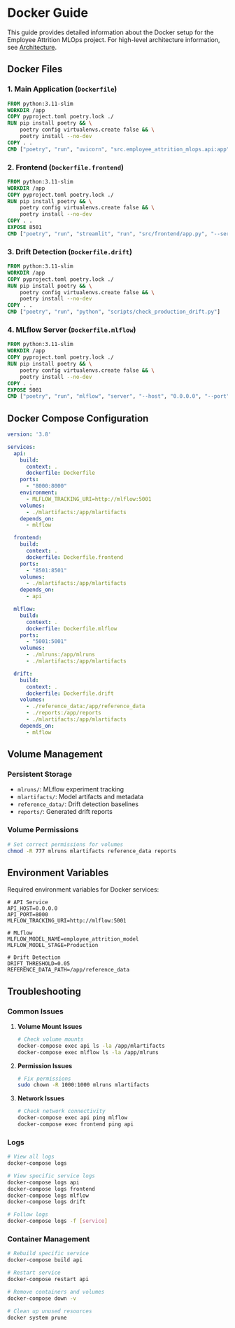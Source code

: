 # Docker Guide

This guide provides detailed information about the Docker setup for the Employee Attrition MLOps project. For high-level architecture information, see [Architecture](architecture.md).

## Docker Files

### 1. Main Application (`Dockerfile`)
```dockerfile
FROM python:3.11-slim
WORKDIR /app
COPY pyproject.toml poetry.lock ./
RUN pip install poetry && \
    poetry config virtualenvs.create false && \
    poetry install --no-dev
COPY . .
CMD ["poetry", "run", "uvicorn", "src.employee_attrition_mlops.api:app", "--host", "0.0.0.0", "--port", "8000"]
```

### 2. Frontend (`Dockerfile.frontend`)
```dockerfile
FROM python:3.11-slim
WORKDIR /app
COPY pyproject.toml poetry.lock ./
RUN pip install poetry && \
    poetry config virtualenvs.create false && \
    poetry install --no-dev
COPY . .
EXPOSE 8501
CMD ["poetry", "run", "streamlit", "run", "src/frontend/app.py", "--server.port=8501", "--server.address=0.0.0.0"]
```

### 3. Drift Detection (`Dockerfile.drift`)
```dockerfile
FROM python:3.11-slim
WORKDIR /app
COPY pyproject.toml poetry.lock ./
RUN pip install poetry && \
    poetry config virtualenvs.create false && \
    poetry install --no-dev
COPY . .
CMD ["poetry", "run", "python", "scripts/check_production_drift.py"]
```

### 4. MLflow Server (`Dockerfile.mlflow`)
```dockerfile
FROM python:3.11-slim
WORKDIR /app
COPY pyproject.toml poetry.lock ./
RUN pip install poetry && \
    poetry config virtualenvs.create false && \
    poetry install --no-dev
COPY . .
EXPOSE 5001
CMD ["poetry", "run", "mlflow", "server", "--host", "0.0.0.0", "--port", "5001"]
```

## Docker Compose Configuration

```yaml
version: '3.8'

services:
  api:
    build:
      context: .
      dockerfile: Dockerfile
    ports:
      - "8000:8000"
    environment:
      - MLFLOW_TRACKING_URI=http://mlflow:5001
    volumes:
      - ./mlartifacts:/app/mlartifacts
    depends_on:
      - mlflow

  frontend:
    build:
      context: .
      dockerfile: Dockerfile.frontend
    ports:
      - "8501:8501"
    volumes:
      - ./mlartifacts:/app/mlartifacts
    depends_on:
      - api

  mlflow:
    build:
      context: .
      dockerfile: Dockerfile.mlflow
    ports:
      - "5001:5001"
    volumes:
      - ./mlruns:/app/mlruns
      - ./mlartifacts:/app/mlartifacts

  drift:
    build:
      context: .
      dockerfile: Dockerfile.drift
    volumes:
      - ./reference_data:/app/reference_data
      - ./reports:/app/reports
      - ./mlartifacts:/app/mlartifacts
    depends_on:
      - mlflow
```

## Volume Management

### Persistent Storage
- `mlruns/`: MLflow experiment tracking
- `mlartifacts/`: Model artifacts and metadata
- `reference_data/`: Drift detection baselines
- `reports/`: Generated drift reports

### Volume Permissions
```bash
# Set correct permissions for volumes
chmod -R 777 mlruns mlartifacts reference_data reports
```

## Environment Variables

Required environment variables for Docker services:
```env
# API Service
API_HOST=0.0.0.0
API_PORT=8000
MLFLOW_TRACKING_URI=http://mlflow:5001

# MLflow
MLFLOW_MODEL_NAME=employee_attrition_model
MLFLOW_MODEL_STAGE=Production

# Drift Detection
DRIFT_THRESHOLD=0.05
REFERENCE_DATA_PATH=/app/reference_data
```

## Troubleshooting

### Common Issues

1. **Volume Mount Issues**
   ```bash
   # Check volume mounts
   docker-compose exec api ls -la /app/mlartifacts
   docker-compose exec mlflow ls -la /app/mlruns
   ```

2. **Permission Issues**
   ```bash
   # Fix permissions
   sudo chown -R 1000:1000 mlruns mlartifacts
   ```

3. **Network Issues**
   ```bash
   # Check network connectivity
   docker-compose exec api ping mlflow
   docker-compose exec frontend ping api
   ```

### Logs
```bash
# View all logs
docker-compose logs

# View specific service logs
docker-compose logs api
docker-compose logs frontend
docker-compose logs mlflow
docker-compose logs drift

# Follow logs
docker-compose logs -f [service]
```

### Container Management
```bash
# Rebuild specific service
docker-compose build api

# Restart service
docker-compose restart api

# Remove containers and volumes
docker-compose down -v

# Clean up unused resources
docker system prune
``` 